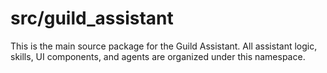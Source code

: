 # src/guild_assistant

This is the main source package for the Guild Assistant. All assistant logic, skills, UI components, and agents are organized under this namespace.

